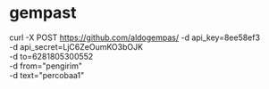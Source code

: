 # gempast
curl -X POST  https://github.com/aldogempas/
-d api_key=8ee58ef3 \
-d api_secret=LjC6ZeOumKO3bOJK \
-d to=6281805300552 \
-d from="pengirim" \
-d text="percobaa1"